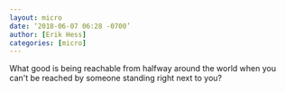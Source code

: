 ```yaml
---
layout: micro
date: ‘2018-06-07 06:28 -0700’
author: [Erik Hess]
categories: [micro]
---
```


What good is being reachable from halfway around the world when you can't be reached by someone standing right next to you?